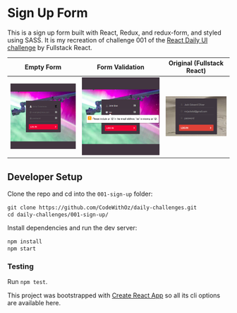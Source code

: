 # Sign Up Form

This is a sign up form built with React, Redux, and redux-form, and styled using
SASS. It is my recreation of challenge 001 of the
[React Daily UI challenge](https://github.com/fullstackreact/react-daily-ui) by
Fullstack React.

|                Empty Form                |                  Form Validation                   |         Original (Fullstack React)         |
| :--------------------------------------: | :------------------------------------------------: | :----------------------------------------: |
| ![empty form](public/img/empty-form.png) | ![form validation](public/img/form-validation.png) | ![empty form](public/img/daily-ui-001.png) |

## Developer Setup

Clone the repo and cd into the `001-sign-up` folder:

```
git clone https://github.com/CodeWithOz/daily-challenges.git
cd daily-challenges/001-sign-up/
```

Install dependencies and run the dev server:

```
npm install
npm start
```

### Testing

Run `npm test`.

This project was bootstrapped with
[Create React App](https://github.com/facebook/create-react-app) so
all its cli options are available here.
